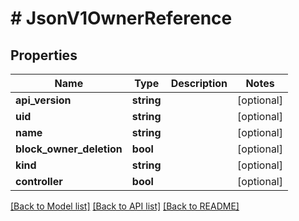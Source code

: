 # # JsonV1OwnerReference

## Properties

Name | Type | Description | Notes
------------ | ------------- | ------------- | -------------
**api_version** | **string** |  | [optional]
**uid** | **string** |  | [optional]
**name** | **string** |  | [optional]
**block_owner_deletion** | **bool** |  | [optional]
**kind** | **string** |  | [optional]
**controller** | **bool** |  | [optional]

[[Back to Model list]](../../README.md#models) [[Back to API list]](../../README.md#endpoints) [[Back to README]](../../README.md)
